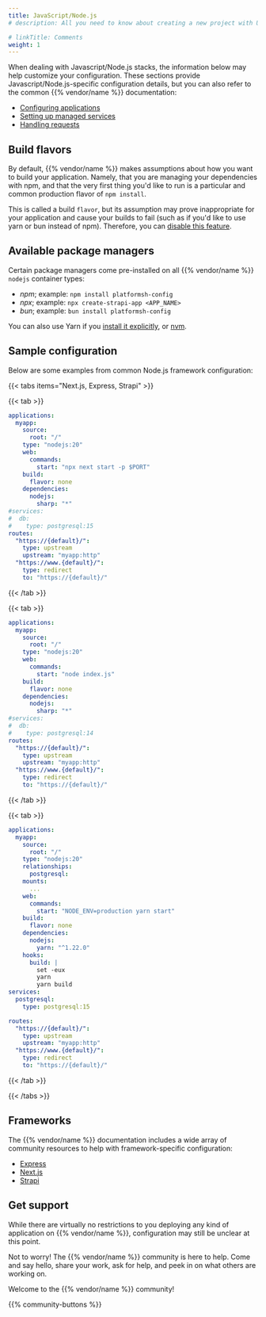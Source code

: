 ```yaml
---
title: JavaScript/Node.js
# description: All you need to know about creating a new project with Upsun.

# linkTitle: Comments
weight: 1
---
```


When dealing with Javascript/Node.js stacks, the information below may help customize your configuration.
These sections provide Javascript/Node.js-specific configuration details, but you can also refer to the common {{% vendor/name %}} documentation:

- [Configuring applications](/docs/create-apps/_index.md)
- [Setting up managed services](/docs/add-services/_index.md)
- [Handling requests](/docs/define-routes/_index.md)

## Build flavors

By default, {{% vendor/name %}} makes assumptions about how you want to build your application. 
Namely, that you are managing your dependencies with npm, and that the very first thing you'd like to run is a particular and common production flavor of `npm install`.

This is called a build `flavor`, but its assumption may prove inappropriate for your application and cause your builds to fail (such as if you'd like to use yarn or bun instead of npm).
Therefore, you can [disable this feature](/docs/languages/nodejs/_index.md#dependencies).

## Available package managers

Certain package managers come pre-installed on all {{% vendor/name %}} `nodejs` container types:

* *npm*; example: ``npm install platformsh-config``
* *npx*; example: ``npx create-strapi-app <APP_NAME>``
* *bun*; example: ``bun install platformsh-config``

You can also use Yarn if you [install it explicitly](/docs/languages/nodejs/_index.md#use-yarn-as-a-package-manager), or [nvm](/docs/languages/nodejs/node-version.md#use-nvm).

## Sample configuration

Below are some examples from common Node.js framework configuration:

{{< tabs items="Next.js, Express, Strapi" >}}

{{< tab >}}
```yaml {fileName=".upsun/config.yaml"}
applications:
  myapp:
    source:
      root: "/"
    type: "nodejs:20"
    web:
      commands:
        start: "npx next start -p $PORT"
    build:
      flavor: none
    dependencies:
      nodejs:
        sharp: "*"
#services:
#  db:
#    type: postgresql:15
routes:
  "https://{default}/":
    type: upstream
    upstream: "myapp:http"
  "https://www.{default}/":
    type: redirect
    to: "https://{default}/"
```
{{< /tab >}}

{{< tab >}}
```yaml {fileName=".upsun/config.yaml"}
applications:
  myapp:
    source:
      root: "/"
    type: "nodejs:20"
    web:
      commands:
        start: "node index.js"
    build:
      flavor: none
    dependencies:
      nodejs:
        sharp: "*"
#services:
#  db:
#    type: postgresql:14
routes:
  "https://{default}/":
    type: upstream
    upstream: "myapp:http"
  "https://www.{default}/":
    type: redirect
    to: "https://{default}/"
```
{{< /tab >}}

{{< tab >}}
```yaml {fileName=".upsun/config.yaml"}
applications:
  myapp:
    source:
      root: "/"
    type: "nodejs:20"
    relationships:
      postgresql:
    mounts:
      ...
    web:
      commands:
        start: "NODE_ENV=production yarn start"
    build:
      flavor: none
    dependencies:
      nodejs:
        yarn: "^1.22.0"
    hooks:
      build: |
        set -eux
        yarn
        yarn build
services:
  postgresql:
    type: postgresql:15

routes:
  "https://{default}/":
    type: upstream
    upstream: "myapp:http"
  "https://www.{default}/":
    type: redirect
    to: "https://{default}/"
```
{{< /tab >}}

{{< /tabs >}}

## Frameworks

The {{% vendor/name %}} documentation includes a wide array of community resources to help with framework-specific configuration:

- [Express](/docs/get-started/stacks/express)
- [Next.js](/docs/get-started/stacks/nextjs)
- [Strapi](/docs/get-started/stacks/strapi)

## Get support

While there are virtually no restrictions to you deploying any kind of application on {{% vendor/name %}}, configuration may still be unclear at this point.

Not to worry! The {{% vendor/name %}} community is here to help.
Come and say hello, share your work, ask for help, and peek in on what others are working on.

Welcome to the {{% vendor/name %}} community!

{{% community-buttons %}}

